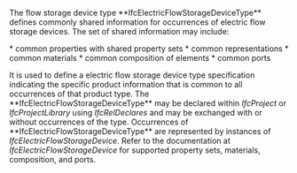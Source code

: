 The flow storage device type \*\*IfcElectricFlowStorageDeviceType\*\* defines commonly shared information for occurrences of electric flow storage devices. The set of shared information may include:

\* common properties with shared property sets
\* common representations
\* common materials
\* common composition of elements
\* common ports

It is used to define a electric flow storage device type specification indicating the specific product information that is common to all occurrences of that product type. The \*\*IfcElectricFlowStorageDeviceType\*\* may be declared within _IfcProject_ or _IfcProjectLibrary_ using _IfcRelDeclares_ and may be exchanged with or without occurrences of the type. Occurrences of \*\*IfcElectricFlowStorageDeviceType\*\* are represented by instances of _IfcElectricFlowStorageDevice_. Refer to the documentation at _IfcElectricFlowStorageDevice_ for supported property sets, materials, composition, and ports.
